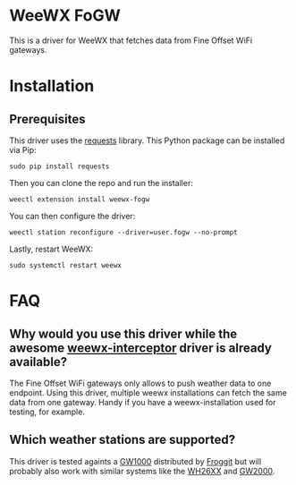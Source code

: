 # WeeWX FoGW

This is a driver for WeeWX that fetches data from Fine Offset WiFi gateways.

# Installation

## Prerequisites

This driver uses the [requests](https://github.com/psf/requests) library. This
Python package can be installed via Pip:

```
sudo pip install requests
```

Then you can clone the repo and run the installer:

```
weectl extension install weewx-fogw
```

You can then configure the driver:

```
weectl station reconfigure --driver=user.fogw --no-prompt
```

Lastly, restart WeeWX:

```
sudo systemctl restart weewx
```

# FAQ

## Why would you use this driver while the awesome [weewx-interceptor](https://github.com/matthewwall/weewx-interceptor) driver is already available? 

The Fine Offset WiFi gateways only allows to push weather data to one endpoint.
Using this driver, multiple weewx installations can fetch the same data from one
gateway. Handy if you have a weewx-installation used for testing, for example.

## Which weather stations are supported?

This driver is tested againts a [GW1000](https://www.foshk.com/Wifi_Weather_Station/GW1000.html)
distributed by [Froggit](https://www.froggit.de/product_info.php?info=p410_dp1500-pro-wi-fi-wetterserver-usb-dongle.html)
but will probably also work with similar systems like the [WH26XX](https://www.foshk.com/cables/WH2600.html)
and [GW2000](https://www.foshk.com/Wifi_Weather_Station/GW2001.html).
